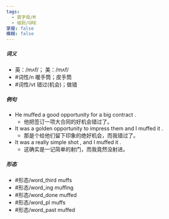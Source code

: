 ```yaml
---
tags:
  - 首字母/M
  - 级别/GRE
掌握: false
模糊: false
---
```

##### 词义
- 英：/mʌf/； 美：/mʌf/
- #词性/n  暖手筒；皮手筒
- #词性/vt  错过(机会)；做错
##### 例句
- He muffed a good opportunity for a big contract .
	- 他把签订一项大合同的好机会错过了。
- It was a golden opportunity to impress them and I muffed it .
	- 那是个给他们留下印象的绝好机会，而我错过了。
- It was a really simple shot , and I muffed it .
	- 这确实是一记简单的射门，而我竟然没射进。
##### 形态
- #形态/word_third muffs
- #形态/word_ing muffing
- #形态/word_done muffed
- #形态/word_pl muffs
- #形态/word_past muffed
